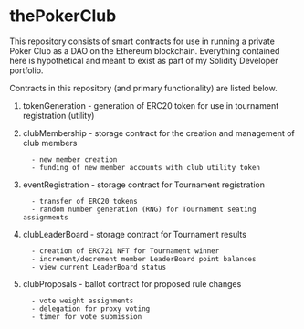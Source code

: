 # thePokerClub
This repository consists of smart contracts for use in running a private Poker Club as a DAO on the Ethereum blockchain. 
Everything contained here is hypothetical and meant to exist as part of my Solidity Developer portfolio.

Contracts in this repository (and primary functionality) are listed below.

1. tokenGeneration - generation of ERC20 token for use in tournament registration (utility)

2. clubMembership - storage contract for the creation and management of club members

         - new member creation
         - funding of new member accounts with club utility token
             
3. eventRegistration - storage contract for Tournament registration

         - transfer of ERC20 tokens 
         - random number generation (RNG) for Tournament seating assignments
         
3. clubLeaderBoard - storage contract for Tournament results

         - creation of ERC721 NFT for Tournament winner
         - increment/decrement member LeaderBoard point balances
         - view current LeaderBoard status   
         
4. clubProposals - ballot contract for proposed rule changes

         - vote weight assignments
         - delegation for proxy voting
         - timer for vote submission
